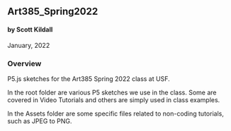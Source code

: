 ## Art385_Spring2022
#### by Scott Kildall
January, 2022


### Overview
P5.js sketches for the Art385 Spring 2022 class at USF.

In the root folder are various P5 sketches we use in the class. Some are covered in Video Tutorials and others are simply used in class examples.

In the Assets folder are some specific files related to non-coding tutorials, such as JPEG to PNG.
